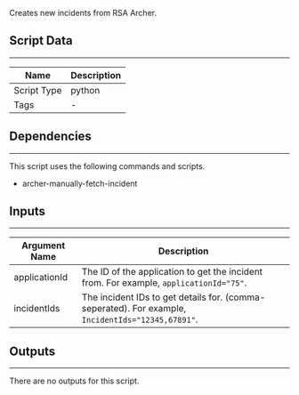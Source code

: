 Creates new incidents from RSA Archer.

## Script Data
---

| **Name** | **Description** |
| --- | --- |
| Script Type | python |
| Tags | - |


## Dependencies
---
This script uses the following commands and scripts.
* archer-manually-fetch-incident

## Inputs
---

| **Argument Name** | **Description** |
| --- | --- |
| applicationId | The ID of the application to get the incident from. For example, `applicationId="75"`. |
| incidentIds | The incident IDs to get details for. (comma-seperated). For example, `IncidentIds="12345,67891"`.  |

## Outputs
---
There are no outputs for this script.
